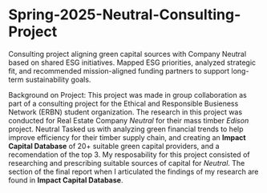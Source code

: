 # Spring-2025-Neutral-Consulting-Project
Consulting project aligning green capital sources with Company Neutral based on shared ESG initiatives. Mapped ESG priorities, analyzed strategic fit, and recommended mission-aligned funding partners to support long-term sustainability goals.

Background on Project:
This project was made in group collaboration as part of a consulting project for the Ethical and Responsible Busieness Network (ERBN) student organization.
The research in this project was conducted for Real Estate Company _Neutral_ for their mass timber _Edison_ project. Neutral Tasked us with analyzing green financial trends to help improve efficiency for their timber supply chain, and creating an **Impact Capital Database** of 20+ suitable green capital providers, and a recomendation of the top 3.
My resposability for this project consisted of researching and prescribing suitable sources of capital for _Neutral_.
The section of the final report when I articulated the findings of my research are found in **Impact Capital Database**.
